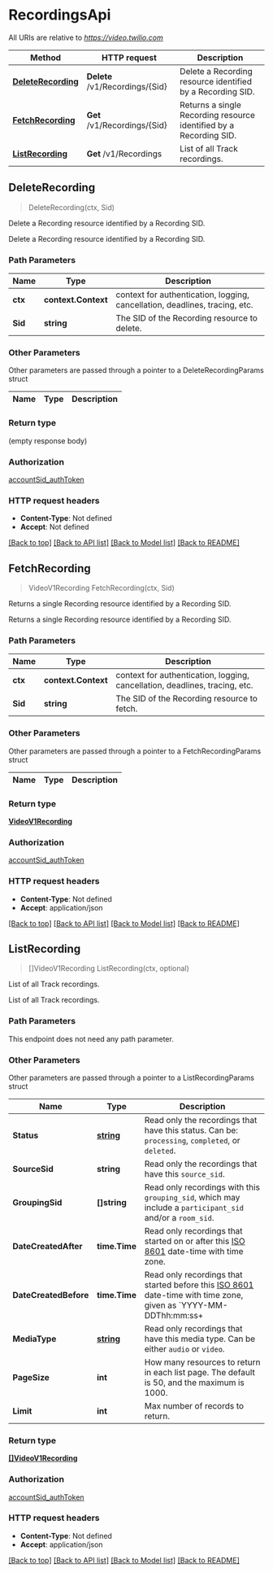 # RecordingsApi

All URIs are relative to *https://video.twilio.com*

Method | HTTP request | Description
------------- | ------------- | -------------
[**DeleteRecording**](RecordingsApi.md#DeleteRecording) | **Delete** /v1/Recordings/{Sid} | Delete a Recording resource identified by a Recording SID.
[**FetchRecording**](RecordingsApi.md#FetchRecording) | **Get** /v1/Recordings/{Sid} | Returns a single Recording resource identified by a Recording SID.
[**ListRecording**](RecordingsApi.md#ListRecording) | **Get** /v1/Recordings | List of all Track recordings.



## DeleteRecording

> DeleteRecording(ctx, Sid)

Delete a Recording resource identified by a Recording SID.

Delete a Recording resource identified by a Recording SID.

### Path Parameters


Name | Type | Description
------------- | ------------- | -------------
**ctx** | **context.Context** | context for authentication, logging, cancellation, deadlines, tracing, etc.
**Sid** | **string** | The SID of the Recording resource to delete.

### Other Parameters

Other parameters are passed through a pointer to a DeleteRecordingParams struct


Name | Type | Description
------------- | ------------- | -------------

### Return type

 (empty response body)

### Authorization

[accountSid_authToken](../README.md#accountSid_authToken)

### HTTP request headers

- **Content-Type**: Not defined
- **Accept**: Not defined

[[Back to top]](#) [[Back to API list]](../README.md#documentation-for-api-endpoints)
[[Back to Model list]](../README.md#documentation-for-models)
[[Back to README]](../README.md)


## FetchRecording

> VideoV1Recording FetchRecording(ctx, Sid)

Returns a single Recording resource identified by a Recording SID.

Returns a single Recording resource identified by a Recording SID.

### Path Parameters


Name | Type | Description
------------- | ------------- | -------------
**ctx** | **context.Context** | context for authentication, logging, cancellation, deadlines, tracing, etc.
**Sid** | **string** | The SID of the Recording resource to fetch.

### Other Parameters

Other parameters are passed through a pointer to a FetchRecordingParams struct


Name | Type | Description
------------- | ------------- | -------------

### Return type

[**VideoV1Recording**](VideoV1Recording.md)

### Authorization

[accountSid_authToken](../README.md#accountSid_authToken)

### HTTP request headers

- **Content-Type**: Not defined
- **Accept**: application/json

[[Back to top]](#) [[Back to API list]](../README.md#documentation-for-api-endpoints)
[[Back to Model list]](../README.md#documentation-for-models)
[[Back to README]](../README.md)


## ListRecording

> []VideoV1Recording ListRecording(ctx, optional)

List of all Track recordings.

List of all Track recordings.

### Path Parameters

This endpoint does not need any path parameter.

### Other Parameters

Other parameters are passed through a pointer to a ListRecordingParams struct


Name | Type | Description
------------- | ------------- | -------------
**Status** | [**string**](stringstring.md) | Read only the recordings that have this status. Can be: `processing`, `completed`, or `deleted`.
**SourceSid** | **string** | Read only the recordings that have this `source_sid`.
**GroupingSid** | **[]string** | Read only recordings with this `grouping_sid`, which may include a `participant_sid` and/or a `room_sid`.
**DateCreatedAfter** | **time.Time** | Read only recordings that started on or after this [ISO 8601](https://en.wikipedia.org/wiki/ISO_8601) date-time with time zone.
**DateCreatedBefore** | **time.Time** | Read only recordings that started before this [ISO 8601](https://en.wikipedia.org/wiki/ISO_8601) date-time with time zone, given as `YYYY-MM-DDThh:mm:ss+|-hh:mm` or `YYYY-MM-DDThh:mm:ssZ`.
**MediaType** | [**string**](stringstring.md) | Read only recordings that have this media type. Can be either `audio` or `video`.
**PageSize** | **int** | How many resources to return in each list page. The default is 50, and the maximum is 1000.
**Limit** | **int** | Max number of records to return.

### Return type

[**[]VideoV1Recording**](VideoV1Recording.md)

### Authorization

[accountSid_authToken](../README.md#accountSid_authToken)

### HTTP request headers

- **Content-Type**: Not defined
- **Accept**: application/json

[[Back to top]](#) [[Back to API list]](../README.md#documentation-for-api-endpoints)
[[Back to Model list]](../README.md#documentation-for-models)
[[Back to README]](../README.md)

